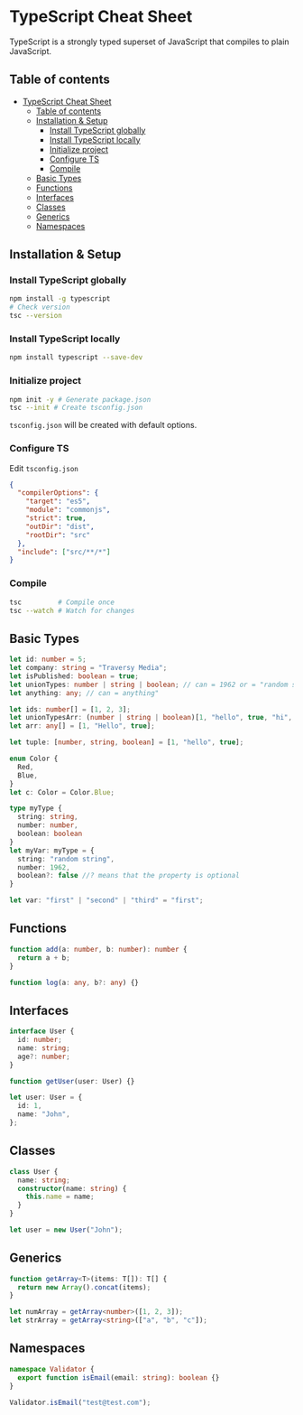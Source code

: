 # TypeScript Cheat Sheet

TypeScript is a strongly typed superset of JavaScript that compiles to plain JavaScript.

## Table of contents

- [TypeScript Cheat Sheet](#typescript-cheat-sheet)
  - [Table of contents](#table-of-contents)
  - [Installation \& Setup](#installation--setup)
    - [Install TypeScript globally](#install-typescript-globally)
    - [Install TypeScript locally](#install-typescript-locally)
    - [Initialize project](#initialize-project)
    - [Configure TS](#configure-ts)
    - [Compile](#compile)
  - [Basic Types](#basic-types)
  - [Functions](#functions)
  - [Interfaces](#interfaces)
  - [Classes](#classes)
  - [Generics](#generics)
  - [Namespaces](#namespaces)

## Installation & Setup

### Install TypeScript globally

```bash
npm install -g typescript
# Check version
tsc --version
```

### Install TypeScript locally

```bash
npm install typescript --save-dev
```

### Initialize project

```bash
npm init -y # Generate package.json
tsc --init # Create tsconfig.json
```

`tsconfig.json` will be created with default options.

### Configure TS

Edit `tsconfig.json`

```json
{
  "compilerOptions": {
    "target": "es5",
    "module": "commonjs",
    "strict": true,
    "outDir": "dist",
    "rootDir": "src"
  },
  "include": ["src/**/*"]
}
```

### Compile

```bash
tsc         # Compile once
tsc --watch # Watch for changes
```

## Basic Types

```ts
let id: number = 5;
let company: string = "Traversy Media";
let isPublished: boolean = true;
let unionTypes: number | string | boolean; // can = 1962 or = "random string" or = false
let anything: any; // can = anything"

let ids: number[] = [1, 2, 3];
let unionTypesArr: (number | string | boolean)[1, "hello", true, "hi", 2];
let arr: any[] = [1, "Hello", true];

let tuple: [number, string, boolean] = [1, "hello", true];

enum Color {
  Red,
  Blue,
}
let c: Color = Color.Blue;

type myType {
  string: string,
  number: number,
  boolean: boolean
}
let myVar: myType = {
  string: "random string",
  number: 1962,
  boolean?: false //? means that the property is optional
}

let var: "first" | "second" | "third" = "first";
```

## Functions

```ts
function add(a: number, b: number): number {
  return a + b;
}

function log(a: any, b?: any) {}
```

## Interfaces

```ts
interface User {
  id: number;
  name: string;
  age?: number;
}

function getUser(user: User) {}

let user: User = {
  id: 1,
  name: "John",
};
```

## Classes

```ts
class User {
  name: string;
  constructor(name: string) {
    this.name = name;
  }
}

let user = new User("John");
```

## Generics

```ts
function getArray<T>(items: T[]): T[] {
  return new Array().concat(items);
}

let numArray = getArray<number>([1, 2, 3]);
let strArray = getArray<string>(["a", "b", "c"]);
```

## Namespaces

```ts
namespace Validator {
  export function isEmail(email: string): boolean {}
}

Validator.isEmail("test@test.com");
```
